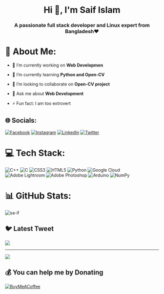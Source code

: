 <h1 align="center">Hi 👋, I'm Saif Islam</h1>
<h3 align="center">A passionate full stack developer and Linux expert from Bangladesh❤️</h3>

# 💫 About Me:

- 🔭 I’m currently working on **Web Developmen**

- 🌱 I’m currently learning **Python and Open-CV**

- 👯 I’m looking to collaborate on **Open-CV project**

- 💬 Ask me about **Web Development**

- ⚡ Fun fact: I am too extrovert

## 🌐 Socials:
[![Facebook](https://img.shields.io/badge/Facebook-%231877F2.svg?logo=Facebook&logoColor=white)](https://facebook.com/saif2312) [![Instagram](https://img.shields.io/badge/Instagram-%23E4405F.svg?logo=Instagram&logoColor=white)](https://instagram.com/sa__if2312) [![LinkedIn](https://img.shields.io/badge/LinkedIn-%230077B5.svg?logo=linkedin&logoColor=white)](https://linkedin.com/in/saif-islam-683b05238) [![Twitter](https://img.shields.io/badge/Twitter-%231DA1F2.svg?logo=Twitter&logoColor=white)](https://twitter.com/saif___islam) 

# 💻 Tech Stack:
![C++](https://img.shields.io/badge/c++-%2300599C.svg?style=for-the-badge&logo=c%2B%2B&logoColor=white) ![C](https://img.shields.io/badge/c-%2300599C.svg?style=for-the-badge&logo=c&logoColor=white) ![CSS3](https://img.shields.io/badge/css3-%231572B6.svg?style=for-the-badge&logo=css3&logoColor=white) ![HTML5](https://img.shields.io/badge/html5-%23E34F26.svg?style=for-the-badge&logo=html5&logoColor=white) ![Python](https://img.shields.io/badge/python-3670A0?style=for-the-badge&logo=python&logoColor=ffdd54) ![Google Cloud](https://img.shields.io/badge/Google%20Cloud-%234285F4.svg?style=for-the-badge&logo=google-cloud&logoColor=white) ![Adobe Lightroom](https://img.shields.io/badge/Adobe%20Lightroom-31A8FF.svg?style=for-the-badge&logo=Adobe%20Lightroom&logoColor=white) ![Adobe Photoshop](https://img.shields.io/badge/adobephotoshop-%2331A8FF.svg?style=for-the-badge&logo=adobephotoshop&logoColor=white) ![Arduino](https://img.shields.io/badge/-Arduino-00979D?style=for-the-badge&logo=Arduino&logoColor=white) ![NumPy](https://img.shields.io/badge/numpy-%23013243.svg?style=for-the-badge&logo=numpy&logoColor=white)
# 📊 GitHub Stats:

<p><img align="center" src="https://github-readme-streak-stats.herokuapp.com/?user=sa-if&" alt="sa-if" /></p>

## 🐦 Latest Tweet
[![](https://gtce.itsvg.in/api?username=saif___islam)](https://github.com/VishwaGauravIn/github-twitter-card-embed)

---
[![](https://visitcount.itsvg.in/api?id=sa-if&icon=0&color=12)](https://visitcount.itsvg.in)

  ## 💰 You can help me by Donating
  [![BuyMeACoffee](https://img.shields.io/badge/Buy%20Me%20a%20Coffee-ffdd00?style=for-the-badge&logo=buy-me-a-coffee&logoColor=black)](https://buymeacoffee.com/saifislam2H) 

  
